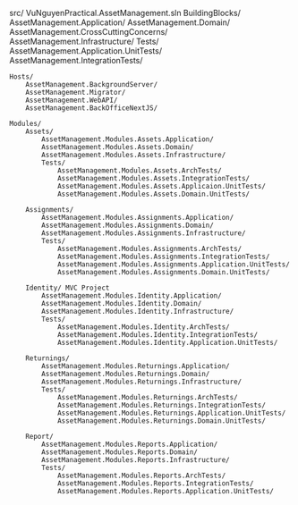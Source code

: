 src/ VuNguyenPractical.AssetManagement.sln
	BuildingBlocks/
		AssetManagement.Application/
		AssetManagement.Domain/
		AssetManagement.CrossCuttingConcerns/
		AssetManagement.Infrastructure/
		Tests/
			AssetManagement.Application.UnitTests/
			AssetManagement.IntegrationTests/

	Hosts/
		AssetManagement.BackgroundServer/
		AssetManagement.Migrator/
		AssetManagement.WebAPI/
		AssetManagement.BackOfficeNextJS/

	Modules/
		Assets/
			AssetManagement.Modules.Assets.Application/
			AssetManagement.Modules.Assets.Domain/
			AssetManagement.Modules.Assets.Infrastructure/
			Tests/
				AssetManagement.Modules.Assets.ArchTests/
				AssetManagement.Modules.Assets.IntegrationTests/
				AssetManagement.Modules.Assets.Applicaion.UnitTests/
				AssetManagement.Modules.Assets.Domain.UnitTests/
				
		Assignments/
			AssetManagement.Modules.Assignments.Application/
			AssetManagement.Modules.Assignments.Domain/
			AssetManagement.Modules.Assignments.Infrastructure/
			Tests/
				AssetManagement.Modules.Assignments.ArchTests/
				AssetManagement.Modules.Assignments.IntegrationTests/
				AssetManagement.Modules.Assignments.Application.UnitTests/
				AssetManagement.Modules.Assignments.Domain.UnitTests/

		Identity/ MVC Project
			AssetManagement.Modules.Identity.Application/
			AssetManagement.Modules.Identity.Domain/
			AssetManagement.Modules.Identity.Infrastructure/
			Tests/
				AssetManagement.Modules.Identity.ArchTests/
				AssetManagement.Modules.Identity.IntegrationTests/
				AssetManagement.Modules.Identity.Application.UnitTests/

		Returnings/
			AssetManagement.Modules.Returnings.Application/
			AssetManagement.Modules.Returnings.Domain/
			AssetManagement.Modules.Returnings.Infrastructure/
			Tests/
				AssetManagement.Modules.Returnings.ArchTests/
				AssetManagement.Modules.Returnings.IntegrationTests/
				AssetManagement.Modules.Returnings.Application.UnitTests/
				AssetManagement.Modules.Returnings.Domain.UnitTests/

		Report/
			AssetManagement.Modules.Reports.Application/
			AssetManagement.Modules.Reports.Domain/
			AssetManagement.Modules.Reports.Infrastructure/
			Tests/
				AssetManagement.Modules.Reports.ArchTests/
				AssetManagement.Modules.Reports.IntegrationTests/
				AssetManagement.Modules.Reports.Application.UnitTests/